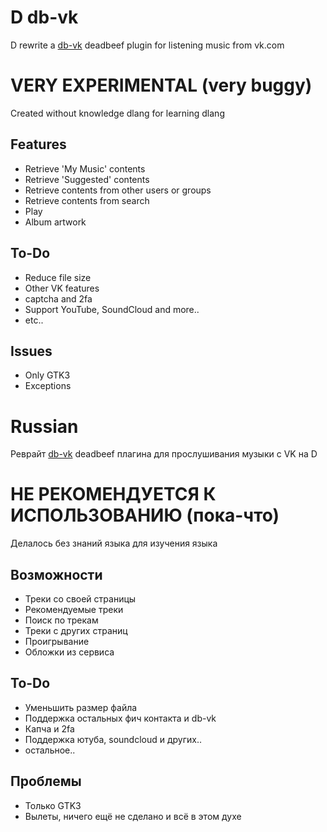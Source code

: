 D db-vk
=====
D rewrite a [db-vk](https://github.com/scorpp/db-vk) deadbeef plugin for listening music from vk.com

# VERY EXPERIMENTAL (very buggy)
Created without knowledge dlang for learning dlang

Features
--------
* Retrieve 'My Music' contents
* Retrieve 'Suggested' contents
* Retrieve contents from other users or groups
* Retrieve contents from search
* Play
* Album artwork

To-Do
-----
* Reduce file size
* Other VK features
* captcha and 2fa
* Support YouTube, SoundCloud and more..
* etc..

Issues
-----
* Only GTK3
* Exceptions

# Russian

Реврайт [db-vk](https://github.com/scorpp/db-vk) deadbeef плагина для прослушивания музыки с VK на D

# НЕ РЕКОМЕНДУЕТСЯ К ИСПОЛЬЗОВАНИЮ (пока-что)
Делалось без знаний языка для изучения языка

Возможности
----------
* Треки со своей страницы
* Рекомендуемые треки
* Поиск по трекам
* Треки с других страниц
* Проигрывание
* Обложки из сервиса

To-Do
-----
* Уменьшить размер файла
* Поддержка остальных фич контакта и db-vk
* Капча и 2fa
* Поддержка ютуба, soundcloud и других..
* остальное..

Проблемы
--------
* Только GTK3
* Вылеты, ничего ещё не сделано и всё в этом духе